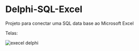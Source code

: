 # Delphi-SQL-Excel
Projeto para conectar uma SQL data base ao Microsoft Excel

Telas:

![execel delphi](https://user-images.githubusercontent.com/98977689/217328956-ff572826-0bce-4b8c-9992-ae86407214bf.PNG)
